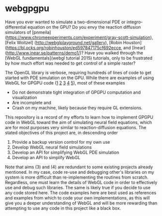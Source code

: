 # webgpgpu

Have you ever wanted to simulate a two-dimensional PDE or integro-differential equation on the GPU? Do you envy the reaction diffusion simulators of
[pnmeila] (https://www.chromeexperiments.com/experiment/gray-scott-simulation),
[Felix Woitzel] (http://webglplayground.net/gallery),
[Robin Houston] (https://bl.ocks.org/robinhouston/ed597847175cf692ecce,
and [Inear]
(http://www.inear.se/patterns/demo1/)? Have you walked through the [WebGL fundamentals](webgl tutorial 2015) tutorials, only to be frustrated by how much effort was needed to get control of a simple raster?

The OpenGL library is verbose, requiring hundreds of lines of code to get started with PDE simulation on the GPU. While there are examples of using WebGL for GPGPU code ([1](https://github.com/holgerl/webgl-gpgpu)
[2](https://github.com/stormcolor/webclgl)
[3](http://www.vizitsolutions.com/portfolio/webgl/gpgpu/)
[4](http://concord-consortium.github.io/lab/experiments/webgl-gpgpu/webgl.html)
[5](http://pathgl.com/documentation/gpgpu.html)), most of these examples

 - Do not demonstrate tight integration of GPGPU computation and visualization
 - Are incomplete and
 - Crash on my machine, likely because they require GL extensions.

This repository is a record of my efforts to learn how to implement GPGPU code in WebGL toward the aim of simulating neural field equations, which are for most purposes very similar to reaction-diffusion equations. The stated objectives of this project are, in descending order

 1. Provide a backup version control for my own use
 2. Develop WebGL neural field simulations
 3. Develop an API for simplifying WebGL PDE simulation
 4. Develop an API to simplify WebGL

Note that aims (3) and (4) are redundant to some existing projects already mentioned. In my case, code re-use and debugging other's libraries on my system is more difficult than re-implementing the routines from scratch. Regardless, one must learn the details of WebGL code in order to effectively use and debug such libraries. The same is likely true if you decide to use any code stored here. The code examples here are best used as references and examples from which to code your own implementations, as this will give you a deeper understanding of WebGL and will be more rewarding than attempting to use any code in this project like a black box.
